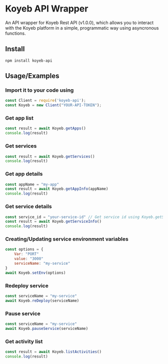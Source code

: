 
# Koyeb API Wrapper

An API wrapper for Koyeb Rest API (v1.0.0), which allows you to interact with the Koyeb platform in a simple, programmatic way using asyncronous functions.

## Install

```
npm install koyeb-api
```
## Usage/Examples
### Import it to your code using
```javascript
const Client = require('koyeb-api');
const Koyeb = new Client("YOUR-API-TOKEN"); 
```
### Get app list 
```javascript
const result = await Koyeb.getApps()
console.log(result)
```
### Get services 
```javascript
const result = await Koyeb.getServices()
console.log(result)
```
### Get app details
```javascript
const appName = "my-app"
const result = await Koyeb.getAppInfo(appName)
console.log(result)
```
### Get service details
```javascript
const service_id = "your-service-id" // Get service id using Koyeb.getServices() method
const result = await Koyeb.getServiceInfo()
console.log(result)
```
### Creating/Updating service environment variables
```javascript
const options = {
    Var: "PORT"
    value: "3000"
    serviceName: "my-service"
}
await Koyeb.setEnv(options)
```
### Redeploy service
```javascript
const serviceName = "my-service"
await Koyeb.reDeploy(serviceName)
```
### Pause service
```javascript
const serviceName = "my-service"
await Koyeb.pauseService(serviceName)
```
### Get activity list
```javascript
const result = await Koyeb.listActivities()
console.log(result)
```

